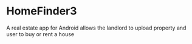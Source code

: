 # HomeFinder3
A real estate app for Android allows the landlord to upload property and user to buy or rent a house 
